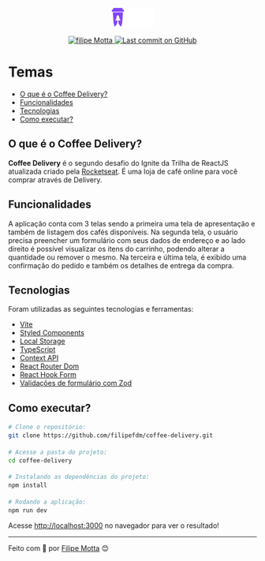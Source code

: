 <p align="center">
   <img src="./src/assets/coffee-delivery-logo-github.png"/>
</p>

<p align="center">
   <a href="https://www.linkedin.com/in/filipefmotta/">
      <img alt="filipe Motta" src="https://img.shields.io/badge/-Filipe%20Motta-4e5acf?style=flat&logo=Linkedin&logoColor=white" />
   </a>

  <a aria-label="Last Commit" href="https://github.com/filipefdm/todo-list/commits/master">
    <img alt="Last commit on GitHub" src="https://img.shields.io/github/last-commit/filipefdm/coffee-delivery?color=4e5acf">
  </a>
</p>

# Temas

- [O que é o Coffee Delivery?](#o-que-é-o-coffee-delivery)
- [Funcionalidades](#funcionalidades)
- [Tecnologias](#tecnologias)
- [Como executar?](#como-executar)

## O que é o Coffee Delivery?

<b>Coffee Delivery</b> é o segundo desafio do Ignite da Trilha de ReactJS atualizada criado pela [Rocketseat](https://rocketseat.com.br).
É uma loja de café online para você comprar através de Delivery.

## Funcionalidades

A aplicação conta com 3 telas sendo a primeira uma tela de apresentação e também de listagem dos cafés disponíveis.
Na segunda tela, o usuário precisa preencher um formulário com seus dados de endereço e ao lado direito é possível visualizar os itens do carrinho, 
podendo alterar a quantidade ou remover o mesmo. Na terceira e última tela, é exibido uma confirmação do pedido e também os detalhes de entrega da compra.

## Tecnologias

Foram utilizadas as seguintes tecnologias e ferramentas:

- [Vite](https://vitejs.dev)
- [Styled Components](https://styled-components.com)
- [Local Storage](https://developer.mozilla.org/en-US/docs/Web/API/Window/localStorage)
- [TypeScript](https://www.typescriptlang.org/)
- [Context API](https://reactjs.org/docs/context.html)
- [React Router Dom](https://v5.reactrouter.com)
- [React Hook Form](https://react-hook-form.com)
- [Validações de formulário com Zod](https://zod.dev)

## Como executar?

```bash
# Clone o repositório:
git clone https://github.com/filipefdm/coffee-delivery.git

# Acesse a pasta do projeto:
cd coffee-delivery

# Instalando as dependências do projeto:
npm install

# Rodando a aplicação:
npm run dev
```

Acesse <http://localhost:3000> no navegador para ver o resultado!

---

Feito com 💜 por [Filipe Motta](https://github.com/filipefdm) 😊
